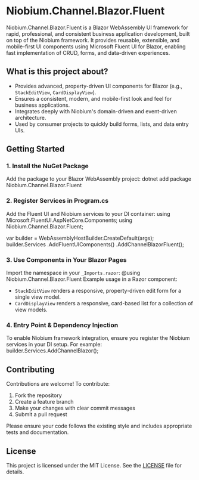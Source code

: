 # Niobium.Channel.Blazor.Fluent

Niobium.Channel.Blazor.Fluent is a Blazor WebAssembly UI framework for rapid, professional, and consistent business application development, built on top of the Niobium framework. It provides reusable, extensible, and mobile-first UI components using Microsoft Fluent UI for Blazor, enabling fast implementation of CRUD, forms, and data-driven experiences.

## What is this project about?
- Provides advanced, property-driven UI components for Blazor (e.g., `StackEditView`, `CardDisplayView`).
- Ensures a consistent, modern, and mobile-first look and feel for business applications.
- Integrates deeply with Niobium's domain-driven and event-driven architecture.
- Used by consumer projects to quickly build forms, lists, and data entry UIs.

## Getting Started

### 1. Install the NuGet Package
Add the package to your Blazor WebAssembly project:
dotnet add package Niobium.Channel.Blazor.Fluent
### 2. Register Services in Program.cs
Add the Fluent UI and Niobium services to your DI container:
using Microsoft.FluentUI.AspNetCore.Components;
using Niobium.Channel.Blazor.Fluent;

var builder = WebAssemblyHostBuilder.CreateDefault(args);
builder.Services
    .AddFluentUIComponents()
    .AddChannelBlazorFluent();
### 3. Use Components in Your Blazor Pages
Import the namespace in your `_Imports.razor`:
@using Niobium.Channel.Blazor.Fluent
Example usage in a Razor component:
<StackEditView Data="@myViewModel" />
<CardDisplayView Data="@myListViewModel" />
- `StackEditView` renders a responsive, property-driven edit form for a single view model.
- `CardDisplayView` renders a responsive, card-based list for a collection of view models.

### 4. Entry Point & Dependency Injection
To enable Niobium framework integration, ensure you register the Niobium services in your DI setup. For example:
builder.Services.AddChannelBlazor();
## Contributing

Contributions are welcome! To contribute:
1. Fork the repository
2. Create a feature branch
3. Make your changes with clear commit messages
4. Submit a pull request

Please ensure your code follows the existing style and includes appropriate tests and documentation.

## License

This project is licensed under the MIT License. See the [LICENSE](LICENSE) file for details.
